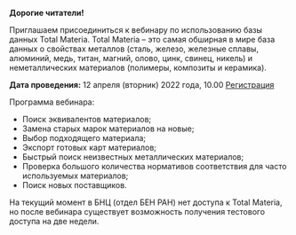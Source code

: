 **Дорогие читатели!**

Приглашаем присоединиться к вебинару по использованию базы данных Total Materia.
Total Materia – это самая обширная в мире база данных о свойствах металлов (сталь, железо, железные сплавы,
алюминий, медь, титан, магний, олово, цинк, свинец, никель) и неметаллических материалов (полимеры, композиты и
керамика).

**Дата проведения:** 12 апреля (вторник) 2022 года, 10.00 [Регистрация](https://register.gotowebinar.com/register/7974801139155154701)

Программа вебинара:
* Поиск эквивалентов материалов;
* Замена старых марок материалов на новые;
* Выбор подходящего материала;
* Экспорт готовых карт материалов;
* Быстрый поиск неизвестных металлических материалов;
* Проверка большого количества нормативов соответствия для часто используемых материалов;
* Поиск новых поставщиков.

На текущий момент в БНЦ (отдел БЕН РАН) нет доступа к Total Materia, но после вебинара существует возможность
получения тестового доступа на две недели.
